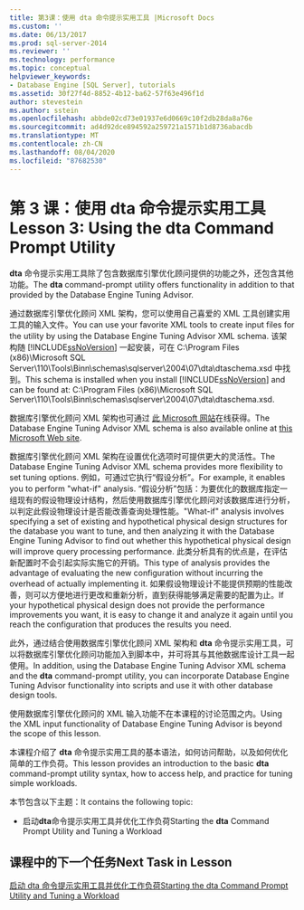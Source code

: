```yaml
---
title: 第3课：使用 dta 命令提示实用工具 |Microsoft Docs
ms.custom: ''
ms.date: 06/13/2017
ms.prod: sql-server-2014
ms.reviewer: ''
ms.technology: performance
ms.topic: conceptual
helpviewer_keywords:
- Database Engine [SQL Server], tutorials
ms.assetid: 30f27f4d-8852-4b12-ba62-57f63e496f1d
author: stevestein
ms.author: sstein
ms.openlocfilehash: abbde02cd73e01937e6d0669c10f2db28da8a76e
ms.sourcegitcommit: ad4d92dce894592a259721a1571b1d8736abacdb
ms.translationtype: MT
ms.contentlocale: zh-CN
ms.lasthandoff: 08/04/2020
ms.locfileid: "87682530"
---
```

# <a name="lesson-3-using-the-dta-command-prompt-utility"></a><span data-ttu-id="d4504-102">第 3 课：使用 dta 命令提示实用工具</span><span class="sxs-lookup"><span data-stu-id="d4504-102">Lesson 3: Using the dta Command Prompt Utility</span></span>
  <span data-ttu-id="d4504-103">**dta** 命令提示实用工具除了包含数据库引擎优化顾问提供的功能之外，还包含其他功能。</span><span class="sxs-lookup"><span data-stu-id="d4504-103">The **dta** command-prompt utility offers functionality in addition to that provided by the Database Engine Tuning Advisor.</span></span>  
  
 <span data-ttu-id="d4504-104">通过数据库引擎优化顾问 XML 架构，您可以使用自己喜爱的 XML 工具创建实用工具的输入文件。</span><span class="sxs-lookup"><span data-stu-id="d4504-104">You can use your favorite XML tools to create input files for the utility by using the Database Engine Tuning Advisor XML schema.</span></span> <span data-ttu-id="d4504-105">该架构随 [!INCLUDE[ssNoVersion](../../includes/ssnoversion-md.md)] 一起安装，可在 C:\Program Files (x86)\Microsoft SQL Server\110\Tools\Binn\schemas\sqlserver\2004\07\dta\dtaschema.xsd 中找到。</span><span class="sxs-lookup"><span data-stu-id="d4504-105">This schema is installed when you install [!INCLUDE[ssNoVersion](../../includes/ssnoversion-md.md)] and can be found at: C:\Program Files (x86)\Microsoft SQL Server\110\Tools\Binn\schemas\sqlserver\2004\07\dta\dtaschema.xsd.</span></span>  
  
 <span data-ttu-id="d4504-106">数据库引擎优化顾问 XML 架构也可通过 [此 Microsoft 网站](https://go.microsoft.com/fwlink/?linkid=43100&clcid=0x409)在线获得。</span><span class="sxs-lookup"><span data-stu-id="d4504-106">The Database Engine Tuning Advisor XML schema is also available online at [this Microsoft Web site](https://go.microsoft.com/fwlink/?linkid=43100&clcid=0x409).</span></span>  
  
 <span data-ttu-id="d4504-107">数据库引擎优化顾问 XML 架构在设置优化选项时可提供更大的灵活性。</span><span class="sxs-lookup"><span data-stu-id="d4504-107">The Database Engine Tuning Advisor XML schema provides more flexibility to set tuning options.</span></span> <span data-ttu-id="d4504-108">例如，可通过它执行“假设分析”。</span><span class="sxs-lookup"><span data-stu-id="d4504-108">For example, it enables you to perform "what-if" analysis.</span></span> <span data-ttu-id="d4504-109">“假设分析”包括：为要优化的数据库指定一组现有的假设物理设计结构，然后使用数据库引擎优化顾问对该数据库进行分析，以判定此假设物理设计是否能改善查询处理性能。</span><span class="sxs-lookup"><span data-stu-id="d4504-109">"What-if" analysis involves specifying a set of existing and hypothetical physical design structures for the database you want to tune, and then analyzing it with the Database Engine Tuning Advisor to find out whether this hypothetical physical design will improve query processing performance.</span></span> <span data-ttu-id="d4504-110">此类分析具有的优点是，在评估新配置时不会引起实际实施它的开销。</span><span class="sxs-lookup"><span data-stu-id="d4504-110">This type of analysis provides the advantage of evaluating the new configuration without incurring the overhead of actually implementing it.</span></span> <span data-ttu-id="d4504-111">如果假设物理设计不能提供预期的性能改善，则可以方便地进行更改和重新分析，直到获得能够满足需要的配置为止。</span><span class="sxs-lookup"><span data-stu-id="d4504-111">If your hypothetical physical design does not provide the performance improvements you want, it is easy to change it and analyze it again until you reach the configuration that produces the results you need.</span></span>  
  
 <span data-ttu-id="d4504-112">此外，通过结合使用数据库引擎优化顾问 XML 架构和 **dta** 命令提示实用工具，可以将数据库引擎优化顾问功能加入到脚本中，并可将其与其他数据库设计工具一起使用。</span><span class="sxs-lookup"><span data-stu-id="d4504-112">In addition, using the Database Engine Tuning Advisor XML schema and the **dta** command-prompt utility, you can incorporate Database Engine Tuning Advisor functionality into scripts and use it with other database design tools.</span></span>  
  
 <span data-ttu-id="d4504-113">使用数据库引擎优化顾问的 XML 输入功能不在本课程的讨论范围之内。</span><span class="sxs-lookup"><span data-stu-id="d4504-113">Using the XML input functionality of Database Engine Tuning Advisor is beyond the scope of this lesson.</span></span>  
  
 <span data-ttu-id="d4504-114">本课程介绍了 **dta** 命令提示实用工具的基本语法，如何访问帮助，以及如何优化简单的工作负荷。</span><span class="sxs-lookup"><span data-stu-id="d4504-114">This lesson provides an introduction to the basic **dta** command-prompt utility syntax, how to access help, and practice for tuning simple workloads.</span></span>  
  
 <span data-ttu-id="d4504-115">本节包含以下主题：</span><span class="sxs-lookup"><span data-stu-id="d4504-115">It contains the following topic:</span></span>  
  
-   <span data-ttu-id="d4504-116">启动**dta**命令提示实用工具并优化工作负荷</span><span class="sxs-lookup"><span data-stu-id="d4504-116">Starting the **dta** Command Prompt Utility and Tuning a Workload</span></span>  
  
## <a name="next-task-in-lesson"></a><span data-ttu-id="d4504-117">课程中的下一个任务</span><span class="sxs-lookup"><span data-stu-id="d4504-117">Next Task in Lesson</span></span>  
 [<span data-ttu-id="d4504-118">启动 dta 命令提示实用工具并优化工作负荷</span><span class="sxs-lookup"><span data-stu-id="d4504-118">Starting the dta Command Prompt Utility and Tuning a Workload</span></span>](lesson-1-1-tuning-a-workload.md)  
  
  
